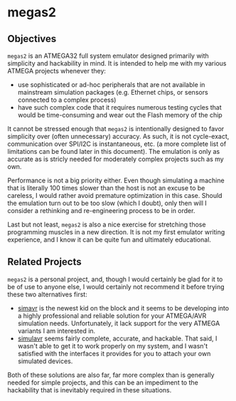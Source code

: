 megas2
======


Objectives
----------

`megas2` is an ATMEGA32 full system emulator designed primarily with simplicity
and hackability in mind. It is intended to help me with my various ATMEGA
projects whenever they:

* use sophisticated or ad-hoc peripherals that are not available in mainstream
  simulation packages (e.g. Ethernet chips, or sensors connected to a complex
  process)
* have such complex code that it requires numerous testing cycles that would be
  time-consuming and wear out the Flash memory of the chip

It cannot be stressed enough that `megas2` is intentionally designed to favor
simplicity over (often unnecessary) accuracy. As such, it is not cycle-exact,
communication over SPI/I2C is instantaneous, etc. (a more complete list of
limitations can be found later in this document). The emulation is only as
accurate as is stricly needed for moderately complex projects such as my own.

Performance is not a big priority either. Even though simulating a machine
that is literally 100 times slower than the host is not an excuse to be
careless, I would rather avoid premature optimization in this case. Should the
emulation turn out to be too slow (which I doubt), only then will I consider a
rethinking and re-engineering process to be in order.

Last but not least, `megas2` is also a nice exercise for stretching those
programming muscles in a new direction. It is not my first emulator writing
experience, and I know it can be quite fun and ultimately educational.


Related Projects
----------------

`megas2` is a personal project, and, though I would certainly be glad for it
to be of use to anyone else, I would certainly not recommend it before trying
these two alternatives first:

* [simavr](http://gitorious.org/simavr) is the newest kid on the block and it
  seems to be developing into a highly professional and reliable solution for
  your ATMEGA/AVR simulation needs. Unfortunately, it lack support for the very
  ATMEGA variants I am interested in.
* [simulavr](http://savannah.nongnu.org/projects/simulavr) seems fairly
  complete, accurate, and hackable. That said, I wasn't able to get it to work
  properly on my system, and I wasn't satisfied with the interfaces it provides
  for you to attach your own simulated devices.

Both of these solutions are also far, far more complex than is generally needed
for simple projects, and this can be an impediment to the hackability that is
inevitably required in these situations.

